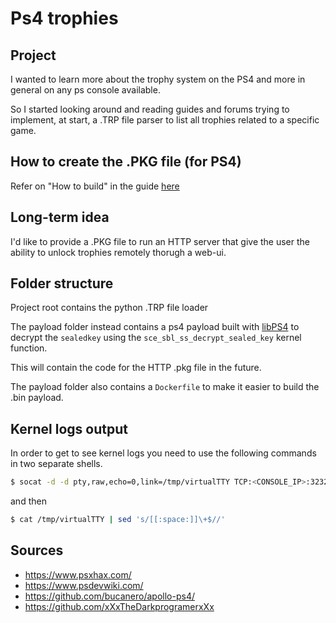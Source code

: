 # Ps4 trophies

## Project

I wanted to learn more about the trophy system on the PS4 and more in general on any ps console available.

So I started looking around and reading guides and forums trying to implement, at start, a .TRP file parser to list all trophies related to a specific game.

## How to create the .PKG file (for PS4)

Refer on "How to build" in the guide [here](./pkg/README.md)

## Long-term idea

I'd like to provide a .PKG file to run an HTTP server that give the user the ability to unlock trophies remotely thorugh a web-ui.

## Folder structure

Project root contains the python .TRP file loader

The payload folder instead contains a ps4 payload built with [libPS4](https://github.com/Scene-Collective/ps4-payload-sdk) to decrypt the `sealedkey` using the `sce_sbl_ss_decrypt_sealed_key` kernel function.

This will contain the code for the HTTP .pkg file in the future.

The payload folder also contains a `Dockerfile` to make it easier to build the .bin payload.

## Kernel logs output

In order to get to see kernel logs you need to use the following commands in two separate shells.

```sh
$ socat -d -d pty,raw,echo=0,link=/tmp/virtualTTY TCP:<CONSOLE_IP>:3232
```

and then

```sh
$ cat /tmp/virtualTTY | sed 's/[[:space:]]\+$//'
```

## Sources

- https://www.psxhax.com/
- https://www.psdevwiki.com/
- https://github.com/bucanero/apollo-ps4/
- https://github.com/xXxTheDarkprogramerxXx